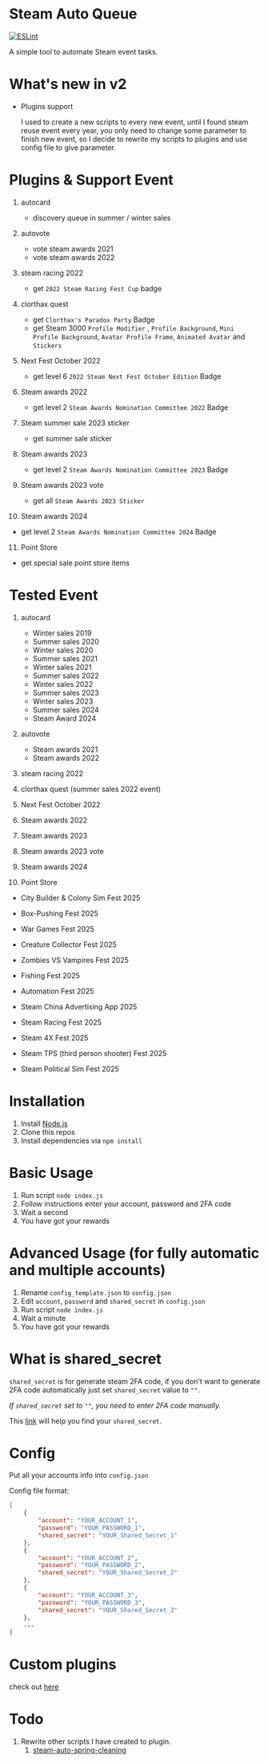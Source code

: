 # Steam Auto Queue

[![ESLint](https://github.com/ZWhitey/Steam-Auto-Queue/actions/workflows/eslint.yml/badge.svg?branch=master)](https://github.com/ZWhitey/Steam-Auto-Queue/actions/workflows/eslint.yml)

A simple tool to automate Steam event tasks.

# What's new in v2

- Plugins support

  I used to create a new scripts to every new event, until I found steam reuse event every year, you only need to change some parameter to finish new event, so I decide to rewrite my scripts to plugins and use config file to give parameter.

# Plugins & Support Event

1. autocard
   - discovery queue in summer / winter sales
2. autovote

   - vote steam awards 2021
   - vote steam awards 2022

3. steam racing 2022
   - get `2022 Steam Racing Fest Cup` badge
4. clorthax quest

   - get `Clorthax's Paradox Party` Badge
   - get Steam 3000 `Profile Modifier` , `Profile Background`, `Mini Profile Background`, `Avatar Profile Frame`, `Animated Avatar` and `Stickers`

5. Next Fest October 2022

   - get level 6 `2022 Steam Next Fest October Edition` Badge

6. Steam awards 2022

   - get level 2 `Steam Awards Nomination Committee 2022` Badge

7. Steam summer sale 2023 sticker

   - get summer sale sticker

8. Steam awards 2023

   - get level 2 `Steam Awards Nomination Committee 2023` Badge

9. Steam awards 2023 vote

   - get all `Steam Awards 2023 Sticker`

10. Steam awards 2024

- get level 2 `Steam Awards Nomination Committee 2024` Badge

11. Point Store

- get special sale point store items

# Tested Event

1. autocard

   - Winter sales 2019
   - Summer sales 2020
   - Winter sales 2020
   - Summer sales 2021
   - Winter sales 2021
   - Summer sales 2022
   - Winter sales 2022
   - Summer sales 2023
   - Winter sales 2023
   - Summer sales 2024
   - Steam Award 2024

2. autovote

   - Steam awards 2021
   - Steam awards 2022

3. steam racing 2022

4. clorthax quest (summer sales 2022 event)

5. Next Fest October 2022

6. Steam awards 2022

7. Steam awards 2023

8. Steam awards 2023 vote

9. Steam awards 2024

10. Point Store

- City Builder & Colony Sim Fest 2025

- Box-Pushing Fest 2025

- War Games Fest 2025

- Creature Collector Fest 2025

- Zombies VS Vampires Fest 2025

- Fishing Fest 2025

- Automation Fest 2025

- Steam China Advertising App 2025

- Steam Racing Fest 2025

- Steam 4X Fest 2025

- Steam TPS (third person shooter) Fest 2025

- Steam Political Sim Fest 2025

# Installation

1. Install [Node.js](https://nodejs.org)
2. Clone this repos
3. Install dependencies via `npm install`

# Basic Usage

1. Run script `node index.js`
2. Follow instructions enter your account, password and 2FA code
3. Wait a second
4. You have got your rewards

# Advanced Usage (for fully automatic and multiple accounts)

1. Rename `config_template.json` to `config.json`
2. Edit `account`, `password` and `shared_secret` in `config.json`
3. Run script `node index.js`
4. Wait a minute
5. You have got your rewards

# What is shared_secret

`shared_secret` is for generate steam 2FA code, if you don't want to generate 2FA code automatically just set `shared_secret` value to `""`.

_If `shared_secret` set to `""`, you need to enter 2FA code manually._

This [link](https://www.reddit.com/r/SteamBot/comments/3xb1ft/finding_shared_secret_identity_secret_required/) will help you find your `shared_secret`.

# Config

Put all your accounts info into `config.json`

Config file format:

```json
[
    {
        "account": "YOUR_ACCOUNT_1",
        "password": "YOUR_PASSWORD_1",
        "shared_secret": "YOUR_Shared_Secret_1"
    },
    {
        "account": "YOUR_ACCOUNT_2",
        "password": "YOUR_PASSWORD_2",
        "shared_secret": "YOUR_Shared_Secret_2"
    },
    {
        "account": "YOUR_ACCOUNT_3",
        "password": "YOUR_PASSWORD_3",
        "shared_secret": "YOUR_Shared_Secret_3"
    },
    ...
]
```

# Custom plugins

check out [here](https://github.com/ZWhitey/Steam-Auto-Queue/blob/master/docs/plugins.md)

# Todo

1. Rewrite other scripts I have created to plugin.
   1. [steam-auto-spring-cleaning](https://github.com/ZWhitey/steam-auto-spring-cleaning)
